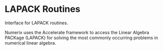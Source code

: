 # LAPACK Routines

Interface for LAPACK routines.

Numerix uses the Accelerate framework to access the Linear Algebra PACKage (LAPACK) for solving the most commonly occurring problems in numerical linear algebra. 
